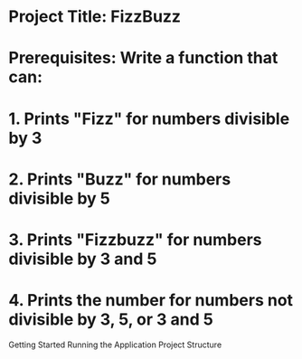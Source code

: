 # Project Title: FizzBuzz

# Prerequisites: Write a function that can:
# 1. Prints "Fizz" for numbers divisible by 3
# 2. Prints "Buzz" for numbers divisible by 5
# 3. Prints "Fizzbuzz" for numbers divisible by 3 and 5
# 4. Prints the number for numbers not divisible by 3, 5, or 3 and 5

Getting Started
Running the Application
Project Structure
